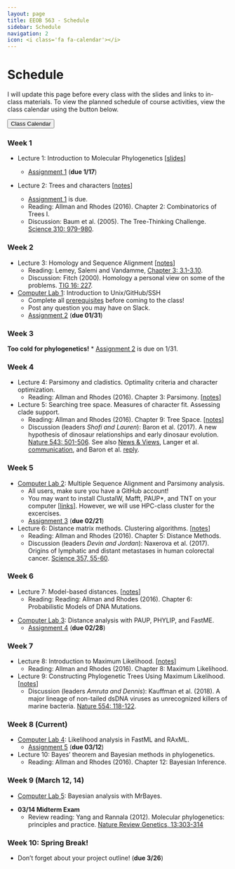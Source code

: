 ```yaml
---
layout: page
title: EEOB 563 - Schedule
sidebar: Schedule
navigation: 2
icon: <i class='fa fa-calendar'></i> 
---
```


# Schedule

I will update this page before every class with the slides and links to in-class materials. 
To view the planned schedule of course activities, view the class calendar using the button below.

<a href="https://docs.google.com/spreadsheets/d/1okuP20eZHE3TKdtxlqVbEp3xEcYB6wGZh_O1muiiXb0/edit?usp=sharing"><button type="button" class="btn btn-primary">Class Calendar</button></a>

### Week 1
* Lecture 1: Introduction to Molecular Phylogenetics [[slides](https://isu-molphyl.github.io/EEOB563-Spring2019/lecture_notes/01_15_19.pdf)]
	* [Assignment 1](./assignments.md) (**due 1/17**)

* Lecture 2: Trees and characters [[notes](https://isu-molphyl.github.io/EEOB563-Spring2019/docs/lecture_notes/01_17_19.pdf)]
    * [Assignment 1](./assignments.md) is due.
    * Reading: Allman and Rhodes (2016).  Chapter 2: Combinatorics of Trees I.  
    * Discussion: Baum et al. (2005). The Tree-Thinking Challenge.  [Science 310: 979-980](http://science.sciencemag.org/content/310/5750/979.full.pdf).  

### Week 2
* Lecture 3: Homology and Sequence Alignment [[notes](https://isu-molphyl.github.io/EEOB563-Spring2019/lecture_notes/02_Homology_and_alignments.pdf)]
    * Reading: Lemey, Salemi and Vandamme, [Chapter 3: 3.1-3.10](./chapter3.pdf).  
    * Discussion: Fitch (2000). Homology a personal view on some of the problems. [TIG 16: 227](https://doi.org/10.1016/S0168-9525(00)02005-9).
* [Computer Lab 1](https://isu-molphyl.github.io/EEOB563/computer_labs/lab1): Introduction to Unix/GitHub/SSH
    * Complete all [prerequisites](https://isu-molphyl.github.io/EEOB563/computer_labs/lab1) before coming to the class! 
    * Post any question you may have on Slack.
    * [Assignment 2](https://isu-molphyl.github.io/EEOB563-Spring2019/assignments/assignment2.pdf) (**due 01/31**)

### Week 3  
**Too cold for phylogenetics!**
    * [Assignment 2](https://isu-molphyl.github.io/EEOB563-Spring2019/assignments/assignment2.pdf) is due on 1/31.

### Week 4  
* Lecture 4: Parsimony and cladistics. Optimality criteria and character optimization.  
    * Reading:  Allman and Rhodes (2016).  Chapter 3: Parsimony. [[notes](https://isu-molphyl.github.io/EEOB563-Spring2019/lecture_notes/03_Maximum_parsimony.pdf)]
* Lecture 5: Searching tree space. Measures of character fit. Assessing clade support.  
    * Reading: Allman and Rhodes (2016).  Chapter 9: Tree Space. [[notes](https://isu-molphyl.github.io/EEOB563-Spring2019/lecture_notes/03_Maximum_parsimony.pdf)]
    * Discussion (leaders _Shofi and Lauren_): Baron et al. (2017). A new hypothesis of dinosaur relationships and early dinosaur evolution. [Nature 543: 501-506](https://www.nature.com/articles/nature21700). 
    See also [News & Views](https://www.nature.com/articles/543494a), Langer et al. [communication](https://www.nature.com/articles/nature24011), and Baron et al. [reply](https://www.nature.com/articles/nature24012).

### Week 5   
* [Computer Lab 2](https://isu-molphyl.github.io/EEOB563/computer_labs/lab2): Multiple Sequence Alignment and Parsimony analysis.
    * All users, make sure you have a GitHub account!
    * You may want to install ClustalW, Mafft, PAUP*, and TNT on your computer [[links](https://isu-molphyl.github.io/EEOB563/links)]. However, we will use HPC-class cluster for the excercises.
    * [Assignment 3](https://isu-molphyl.github.io/EEOB563-Spring2019/assignments/assignment3.pdf) (**due 02/21**)
* Lecture 6: Distance matrix methods. Clustering algorithms. [[notes](https://isu-molphyl.github.io/EEOB563-Spring2018/lecture_notes/04_Distance_methods.pdf)]
    * Reading: Allman and Rhodes (2016).  Chapter 5: Distance Methods.
    * Discussion (leaders _Devin and Jordan_): Naxerova et al. (2017). Origins of lymphatic and distant metastases in human colorectal cancer. [Science 357, 55-60](http://science.sciencemag.org/content/357/6346/55).

### Week 6  
* Lecture 7: Model-based distances. [[notes](https://isu-molphyl.github.io/EEOB563-Spring2019/lecture_notes/04_Distance_methods.pdf)]
    * Reading: Reading: Allman and Rhodes (2016).  Chapter 6: Probabilistic Models of DNA Mutations.
<!--    * Reading: Reading: Allman and Rhodes (2016).  Chapter 7: Model-based Distances. -->
* [Computer Lab 3](https://isu-molphyl.github.io/EEOB563/computer_labs/lab3): Distance analysis with PAUP, PHYLIP, and FastME.  
    * [Assignment 4](https://isu-molphyl.github.io/EEOB563-Spring2019/assignments/assignment4.pdf) (**due 02/28**)

### Week 7
* Lecture 8: Introduction to Maximum Likelihood. [[notes](https://isu-molphyl.github.io/EEOB563-Spring2019/lecture_notes/05_Maximum_likelihood.pdf)]
    * Reading: Allman and Rhodes (2016).  Chapter 8: Maximum Likelihood.
* Lecture 9: Constructing Phylogenetic Trees Using Maximum Likelihood. [[notes](https://isu-molphyl.github.io/EEOB563-Spring2019/lecture_notes/05_Maximum_likelihood.pdf)]
    * Discussion (leaders _Amruta and Dennis_): Kauffman et al. (2018). A major lineage of non-tailed dsDNA viruses as unrecognized killers of marine bacteria. [Nature 554: 118-122](https://www.nature.com/articles/nature25474). <!--
    See also [News & Views](https://www.nature.com/articles/nature16876) -->

### Week 8 (Current)   
* [Computer Lab 4](https://isu-molphyl.github.io/EEOB563/computer_labs/lab4): Likelihood analysis in FastML and RAxML.
    * [Assignment 5](https://isu-molphyl.github.io/EEOB563-Spring2018/assignments/assignment5.pdf) (**due 03/12**)
* Lecture 10: Bayes’ theorem and Bayesian methods in phylogenetics. <!--[[notes](https://isu-molphyl.github.io/EEOB563-Spring2018/lecture_notes/02_22-27_18.pdf)]-->
    * Reading: Allman and Rhodes (2016).  Chapter 12: Bayesian Inference.

<!-- ### Week 9
* Lecture 11: Applications of Bayesian methods. [[notes](https://isu-molphyl.github.io/EEOB563-Spring2018/lecture_notes/02_22-27_18.pdf)]
    * Discussion: Zaremba-Niedzwiedzka et al. (2017). Asgard archaea illuminate the origin of eukaryotic cellular complexity. [Nature, 541:353-358](https://www.nature.com/articles/nature21031).
    See also [News & Views](https://www.nature.com/articles/nature21113).
* Lecture 12: Model selection and model averaging in Likelihood and Bayesian methods.
    * Reading and Discussion: Posada and Buckley 2004.  Model selection and model averaging in phylogenetics: 
    advantages of Akaike Information Criterion and Bayesian Approaches over Likelihood Ratio tests. [Systematic Biology, 53:793–808](https://academic.oup.com/sysbio/article/53/5/793/2842928).
-->

### Week 9 (March 12, 14)
* [Computer Lab 5](https://isu-molphyl.github.io/EEOB563-Spring2018/computer_labs/lab5): Bayesian analysis with MrBayes.
<!-- * [Assignment 6](https://isu-molphyl.github.io/EEOB563-Spring2018/assignments/assignment6.pdf) (**due 03/27**)[[dataset]](https://isu-molphyl.github.io/EEOB563-Spring2018/assignments/hiv.nxs)
-->
* **03/14 Midterm Exam**
    * Review reading: Yang and Rannala (2012). Molecular phylogenetics: principles and practice. [Nature Review Genetics, 13:303-314](https://www.nature.com/articles/nrg3186.pdf)

### Week 10: Spring Break! 
* Don’t forget about your project outline! (**due 3/26**)

<!--- 
### Week 11 
* Midterm exam review and final project discussion
    * Be ready to present your final project outline.  Include hypotheses, data, and proposed methods for the project. 
    In addition, create a GitHub/GitLab repository for the final project and send me the link.

* Lecture 13 (ha!): Gene trees and species trees.
    * Reading: Allman and Rhodes (2016).  Chapter 13: Gene trees and species trees
    * Discussion: Copetti et al. 2017. Extensive gene tree discordance and hemiplasy shaped the genomes of North American columnar cacti. [Proc Natl Acad Sci U S A: 114: 12003-12008](http://www.pnas.org/content/114/45/12003.full).

### Week 12 
* Lecture 14: Neutral and adaptive protein evolution [[notes](https://isu-molphyl.github.io/EEOB563-Spring2018/lecture_notes/03_27_18.pdf)].
    * Reading: Bielawski and Yang (2000). Statistical methods for detecting molecular adaptation.  [TREE 15(12): 496-503](http://www.cell.com/trends/ecology-evolution/abstract/S0169-5347(00)01994-7).
    * Discussion:  Tenaillon et al. (2016). Tempo and mode of genome evolution in a 50,000-generation experiment. [Nature 536: 165-170](https://www.nature.com/articles/nature18959).

* [Computer Lab 6](https://isu-molphyl.github.io/EEOB563-Spring2018/computer_labs/lab6): Hypotheses testing with PAML.

### Week 13 
* Lecture 15: Timing the evolutionary events [[notes](https://isu-molphyl.github.io/EEOB563-Spring2018/lecture_notes/04_03_18.pdf)].
    * Reading: Sauquet (2013). A practical guide to molecular dating. [C. R. Palevol 12. 355–367](https://www.sciencedirect.com/science/article/pii/S1631068313001097)
    * Discussion: Worobey et al. (2016). 1970s and ‘Patient 0’ {HIV}-1 genomes illuminate early {HIV}/{AIDS} history in North America. [Nature 539: 98-101](https://www.nature.com/articles/nature19827).

* [Computer Lab 7](https://isu-molphyl.github.io/EEOB563-Spring2018/computer_labs/lab7): Taming the BEAST.

### Week 14 
* Lecture 16: Ancestral State Reconstruction and Comparative tests [[notes](https://isu-molphyl.github.io/EEOB563-Spring2018/lecture_notes/04_10_18.pdf)].
    * Reading: Pagel and Meade (2006).  Bayesian Analysis of Correlated Evolution of Discrete Characters by Reversible-Jump Markov Chain Monte Carlo.  Am. Nat. 167:808-825.
    * Discussion: Watts et al. 2016. Ritual human sacrifice promoted and sustained the evolution of stratified societies. [Nature 532: 228-231](https://www.nature.com/articles/nature17159).

* [Computer Lab 8](https://isu-molphyl.github.io/EEOB563-Spring2018/computer_labs/lab8): BayesTraits.
    * Reading (again): Pagel and Meade (2006).  Bayesian Analysis of Correlated Evolution of Discrete Characters by  Reversible-Jump Markov Chain Monte Carlo.  Am. Nat. 167:808-825.
    * **Final project draft due:** share your GitHub/GitLab address with two assigned reviewers.  Perform the kind of positive, constructive review you would like to get on your own draft.  Prepare your reviews by 4/17.  

### Week 15 (Current)
* Lecture 17: Phylogenomics and the tree of life [[notes](https://isu-molphyl.github.io/EEOB563-Spring2018/lecture_notes/04_10_18.pdf)].
    * Reading: Delsuc et al. 2005.  Phylogenomics and the reconstruction of the tree of life.  Nature Reviews.  Genetics.  6: 361-375. Need to change
    * Discussion: Watts et al. 2016. Simion et al. (2017). A Large and Consistent Phylogenomic Dataset Supports Sponges as the Sister Group to All Other Animals. Current biology 2: 958-967.

* Lecture 18: Signal vs. noise in phylogenetic reconstruction [[notes](https://isu-molphyl.github.io/EEOB563-Spring2018/lecture_notes/04_10_18.pdf)].
    * Discussion: Philippe et al. 2017. Pitfalls in supermatrix phylogenomics. [European Journal of Taxonomy 283: 1-25](http://www.europeanjournaloftaxonomy.eu/index.php/ejt/article/view/407).

    
* **Revised final project due on 4/22 at 11:59pm (commit to GitHub and email me the link)**

### Final Presentations [[Scoring rubric](./scoring_rubric.pdf)]:
* 04/24: 9:00-10:50am
  * Michael
  * Thea
  * Tim
  * Emmanuel
  * Jacob
* 04/26: 9:00-10:50am
  * Minjeong
  * Monica
  * Bridget
  * Hylia
  * Sheridan
* 05/02: 7:00-9:00pm
  * Dandan
  * Ting
  * Morgan
  * Basanta
  * Tamara
  --->

